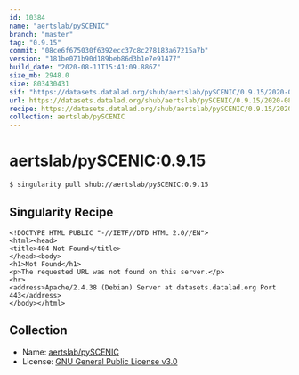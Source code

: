 ```yaml
---
id: 10384
name: "aertslab/pySCENIC"
branch: "master"
tag: "0.9.15"
commit: "08ce6f675030f6392ecc37c8c278183a67215a7b"
version: "181be071b90d189beb86d3b1e7e91477"
build_date: "2020-08-11T15:41:09.886Z"
size_mb: 2948.0
size: 803430431
sif: "https://datasets.datalad.org/shub/aertslab/pySCENIC/0.9.15/2020-08-11-08ce6f67-181be071/181be071b90d189beb86d3b1e7e91477.sif"
url: https://datasets.datalad.org/shub/aertslab/pySCENIC/0.9.15/2020-08-11-08ce6f67-181be071/
recipe: https://datasets.datalad.org/shub/aertslab/pySCENIC/0.9.15/2020-08-11-08ce6f67-181be071/Singularity
collection: aertslab/pySCENIC
---
```


# aertslab/pySCENIC:0.9.15

```bash
$ singularity pull shub://aertslab/pySCENIC:0.9.15
```

## Singularity Recipe

```singularity
<!DOCTYPE HTML PUBLIC "-//IETF//DTD HTML 2.0//EN">
<html><head>
<title>404 Not Found</title>
</head><body>
<h1>Not Found</h1>
<p>The requested URL was not found on this server.</p>
<hr>
<address>Apache/2.4.38 (Debian) Server at datasets.datalad.org Port 443</address>
</body></html>
```

## Collection

 - Name: [aertslab/pySCENIC](https://github.com/aertslab/pySCENIC)
 - License: [GNU General Public License v3.0](https://api.github.com/licenses/gpl-3.0)

